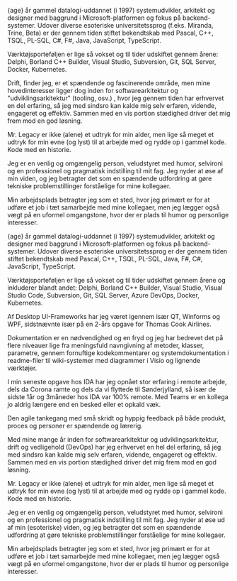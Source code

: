 {age} år gammel datalogi-uddannet (i 1997) systemudvikler, arkitekt og designer med baggrund i 
Microsoft-platformen og fokus på backend-systemer. Udover diverse esoteriske universitetssprog (f.eks. Miranda,
Trine, Beta) er der gennem tiden stiftet bekendtskab med Pascal, C++, TSQL, PL-SQL, C#, F#, Java, JavaScript, TypeScript.

Værktøjsporteføljen er lige så vokset og til tider udskiftet gennem årene: Delphi, Borland C++
Builder, Visual Studio, Subversion, Git, SQL Server, Docker, Kubernetes.

Drift, finder jeg, er et spændende og fascinerende område, men mine hovedinteresser ligger dog
inden for softwarearkitektur og "udviklingsarkitektur" (tooling, osv.) , hvor jeg gennem tiden har erhvervet en del
erfaring, så jeg med sindsro kan kalde mig selv erfaren, vidende, engageret og effektiv.
Sammen med en vis portion stædighed driver det mig frem mod en god løsning.

Mr. Legacy er ikke (alene) et udtryk for min alder, men lige så meget et udtryk for min
evne (og lyst) til at arbejde med og rydde op i gammel kode. Kode med en historie.

Jeg er en venlig og omgængelig person, veludstyret med humor, selvironi og en professionel og
pragmatisk indstilling til mit fag. Jeg nyder at øse af min viden, og jeg betragter det som en
spændende udfordring at gøre tekniske problemstillinger forståelige for mine kollegaer.

Min arbejdsplads betragter jeg som et sted, hvor jeg primært er for at udføre et job i tæt samarbejde
med mine kollegaer, men jeg lægger også vægt på en uformel omgangstone, hvor der er plads til
humor og personlige interesser.

{age} år gammel datalogi-uddannet (i 1997) systemudvikler, arkitekt og designer med baggrund i 
Microsoft-platformen og fokus på backend-systemer. Udover diverse esoteriske universitetssprog er
der gennem tiden stiftet bekendtskab med Pascal, C++, TSQL, PL-SQL, Java, F#, C#, JavaScript, 
TypeScript.

Værktøjsporteføljen er lige så vokset og til tider udskiftet gennem årene og inkluderer blandt andet: 
Delphi, Borland C++ Builder, Visual Studio, Visual Studio Code, Subversion, Git, SQL Server, 
Azure DevOps, Docker, Kubernetes.

Af Desktop UI-Frameworks har jeg været igennem især QT, Winforms og WPF, sidstnævnte især på
en 2-års opgave for Thomas Cook Airlines. 

Dokumentation er en nødvendighed og en fryd og jeg har bedrevet det på flere niveauer lige fra 
meningsfuld navngivning af metoder, klasser, parametre, gennem fornuftige kodekommentarer og 
systemdokumentation i readme-filer til wiki-systemer med diagrammer i Visio og lignende 
værktøjer.

I min seneste opgave hos IDA har jeg opnået stor erfaring i remote arbejde, dels da Corona ramte og
dels da vi flyttede til Sønderjylland, så især de sidste 1år og 3måneder hos IDA var 100% remote. 
Med Teams er en kollega jo aldrig længere end en besked eller et opkald væk. 

Den agile tankegang med små skridt og hyppig feedback på både produkt, proces og personer er spændende og lærerig.

Med mine mange år inden for softwarearkitektur og udviklingsarkitektur, drift og vedligehold 
(DevOps) har jeg erhvervet en hel del erfaring, så jeg med sindsro kan kalde mig selv erfaren, 
vidende, engageret og effektiv. Sammen med en vis portion stædighed driver det mig frem mod en 
god løsning.

Mr. Legacy er ikke (alene) et udtryk for min alder, men lige så meget et udtryk for min evne (og 
lyst) til at arbejde med og rydde op i gammel kode. Kode med en historie.

Jeg er en venlig og omgængelig person, veludstyret med humor, selvironi og en professionel og 
pragmatisk indstilling til mit fag. Jeg nyder at øse ud af min (esoteriske) viden, og jeg betragter det 
som en spændende udfordring at gøre tekniske problemstillinger forståelige for mine kollegaer.

Min arbejdsplads betragter jeg som et sted, hvor jeg primært er for at udføre et job i tæt samarbejde 
med mine kollegaer, men jeg lægger også vægt på en uformel omgangstone, hvor der er plads til 
humor og personlige interesser.
